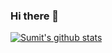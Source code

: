 ### Hi there 👋

[![Sumit's github stats](https://github-readme-stats.vercel.app/api?username=rustynails8&count_private=true&show_icons=true&theme=cobalt&hide_rank=false&hide_border=false)](https://github.com/anuraghazra/github-readme-stats)


<!--
**RustyNails8/RustyNails8** is a ✨ _special_ ✨ repository because its `README.md` (this file) appears on your GitHub profile.

Here are some ideas to get you started:

- 🔭 I’m currently working on ...
- 🌱 I’m currently learning ...
- 👯 I’m looking to collaborate on ...
- 🤔 I’m looking for help with ...
- 💬 Ask me about ...
- 📫 How to reach me: ...
- 😄 Pronouns: ...
- ⚡ Fun fact: ...
-->
